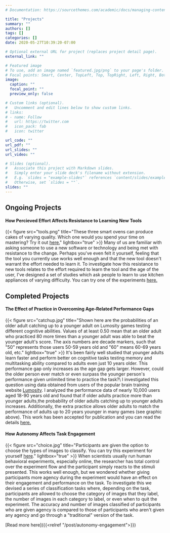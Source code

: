 ```yaml
---
# Documentation: https://sourcethemes.com/academic/docs/managing-content/

title: "Projects"
summary: ""
authors: []
tags: []
categories: []
date: 2020-05-27T10:39:20-07:00

# Optional external URL for project (replaces project detail page).
external_link: ""

# Featured image
# To use, add an image named `featured.jpg/png` to your page's folder.
# Focal points: Smart, Center, TopLeft, Top, TopRight, Left, Right, BottomLeft, Bottom, BottomRight.
image:
  caption: ""
  focal_point: ""
  preview_only: false

# Custom links (optional).
#   Uncomment and edit lines below to show custom links.
# links:
# - name: Follow
#   url: https://twitter.com
#   icon_pack: fab
#   icon: twitter

url_code: ""
url_pdf: ""
url_slides: ""
url_video: ""

# Slides (optional).
#   Associate this project with Markdown slides.
#   Simply enter your slide deck's filename without extension.
#   E.g. `slides = "example-slides"` references `content/slides/example-slides.md`.
#   Otherwise, set `slides = ""`.
slides: ""
---
```

## Ongoing Projects
#### How Percieved Effort Affects Resistance to Learning New Tools
{{< figure src="tools.png" title="These three smart ovens can produce cakes of varying quality. Which one would you spend your time on mastering? Try it out [here.](https://toolswitching.web.app/)" lightbox="true" >}}
Many of us are familiar with asking someone to use a new software or technology and being met with resistance to the change. Perhaps you've even felt it yourself, feeling that the tool you currently use works well enough and that the new tool doesn't warrant the effort needed to learn it. To investigate how this resistance to new tools relates to the effort required to learn the tool and the age of the user, I've designed a set of studies which ask people to learn to use kitchen appliances of varying difficulty. You can try one of the experiments [here.](https://toolswitching.web.app/)

## Completed Projects
#### The Effect of Practice in Overcoming Age-Related Performance Gaps 
{{< figure src="catchup.jpg" title="Shown here are the probabilities of an older adult catching up to a younger adult on Lumosity games testing different cognitive abilities. Values of at least 0.50 mean that an older adult who practiced 80 more times than a younger adult was able to beat the younger adult's score. The axis numbers are decade markers, such that \"50\" represents those users 50-59 years old and \"60\" means 60-69 years old, etc." lightbox="true" >}}
It's been fairly well studied that younger adults learn faster and perform better on cognitive tasks testing memory and multitasking ability compared to adults even just 10 years older. This performance gap only increases as the age gap gets larger. However, could the older person ever match or even surpass the younger person's performance given unlimited time to practice the task?\\
I investigated this question using data obtained from users of the popular brain training website [Lumosity](https://www.lumosity.com). I analyzed the performance data of nearly 10,000 users aged 18-90 years old and found that if older adults practice more than younger adults,the probability of older adults catching up to younger adults increases. Additionally, the extra practice allows older adults to match the performance of adults up to 20 years younger in many games (see graphic above). This work has been accepted for publication and you can read the details [here.](https://psyarxiv.com/6jd3c/)

#### How Autonomy Affects Task Engagement
{{< figure src="choice.jpg" title="Participants are given the option to choose the types of images to classify. You can try this experiment for yourself [here](https://grocery-images.web.app/)." lightbox="true" >}}
When scientists usually run human behavioral experiments, especially online, the researcher has total control over the experiment flow and the participant simply reacts to the stimuli presented. This works well enough, but we wondered whether giving participants more agency during the experiment would have an effect on their engagement and performance on the task. To investigate this we devised a series of classification tasks where, depending on the task, participants are allowed to choose the category of images that they label, the number of images in each category to label, or even when to quit the experiment. The accuracy and number of images classified of participants who are given agency is compared to those of participants who aren't given any agency and go through a "traditional" version of the task. 

[Read more here]({{<relref "/post/autonomy-engagement">}})

